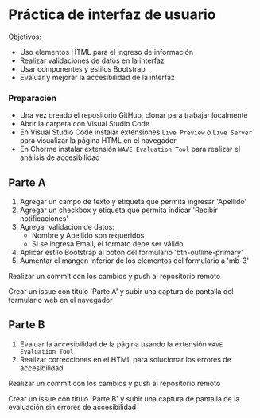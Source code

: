 # Práctica de interfaz de usuario

Objetivos:
- Uso elementos HTML para el ingreso de información
- Realizar validaciones de datos en la interfaz
- Usar componentes y estilos Bootstrap
- Evaluar y mejorar la accesibilidad de la interfaz

### Preparación

- Una vez creado el repositorio GitHub, clonar para trabajar localmente
- Abrir la carpeta con Visual Studio Code
- En Visual Studio Code instalar extensiones `Live Preview` o `Live Server` para visualizar la página HTML en el navegador
- En Chorme instalar extensión `WAVE Evaluation Tool` para realizar el análisis de accesibilidad

## Parte A

1. Agregar un campo de texto y etiqueta que permita ingresar 'Apellido'
2. Agregar un checkbox y etiqueta que permita indicar 'Recibir notificaciones'
3. Agregar validación de datos:
    - Nombre y Apellido son requeridos
    - Si se ingresa Email, el formato debe ser válido
4. Aplicar estilo Bootstrap al botón del formulario 'btn-outline-primary'
5. Aumentar el mangen inferior de los elementos del formulario a 'mb-3'

Realizar un commit con los cambios y push al repositorio remoto

Crear un issue con título 'Parte A' y subir una captura de pantalla del formulario web en el navegador

## Parte B

1. Evaluar la accesibilidad de la página usando la extensión `WAVE Evaluation Tool`
2. Realizar correcciones en el HTML para solucionar los errores de accesibilidad

Realizar un commit con los cambios y push al repositorio remoto

Crear un issue con título 'Parte B' y subir una captura de pantalla de la evaluación sin errores de accesibilidad

